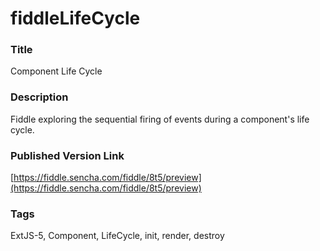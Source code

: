 fiddleLifeCycle
======

### Title
Component Life Cycle

### Description
Fiddle exploring the sequential firing of events during a component's life cycle.

### Published Version Link
[https://fiddle.sencha.com/fiddle/8t5/preview](https://fiddle.sencha.com/fiddle/8t5/preview)

### Tags
ExtJS-5, Component, LifeCycle, init, render, destroy    
